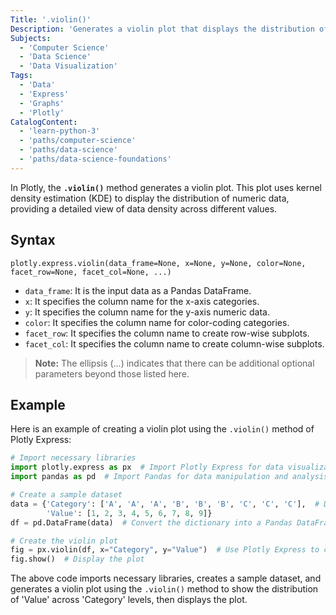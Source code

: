 ```yaml
---
Title: '.violin()'
Description: 'Generates a violin plot that displays the distribution of numeric data across different categories.'
Subjects:
  - 'Computer Science'
  - 'Data Science'
  - 'Data Visualization'
Tags:
  - 'Data'
  - 'Express'
  - 'Graphs'
  - 'Plotly'
CatalogContent:
  - 'learn-python-3'
  - 'paths/computer-science'
  - 'paths/data-science'
  - 'paths/data-science-foundations'
---
```


In Plotly, the **`.violin()`** method generates a violin plot. This plot uses kernel density estimation (KDE) to display the distribution of numeric data, providing a detailed view of data density across different values.

## Syntax

```pseudo
plotly.express.violin(data_frame=None, x=None, y=None, color=None, facet_row=None, facet_col=None, ...)
```

- `data_frame`: It is the input data as a Pandas DataFrame.
- `x`: It specifies the column name for the x-axis categories.
- `y`: It specifies the column name for the y-axis numeric data.
- `color`: It specifies the column name for color-coding categories.
- `facet_row`: It specifies the column name to create row-wise subplots.
- `facet_col`: It specifies the column name to create column-wise subplots.

> **Note:** The ellipsis (...) indicates that there can be additional optional parameters beyond those listed here.

## Example

Here is an example of creating a violin plot using the `.violin()` method of Plotly Express:

```py
# Import necessary libraries
import plotly.express as px  # Import Plotly Express for data visualization
import pandas as pd  # Import Pandas for data manipulation and analysis

# Create a sample dataset
data = {'Category': ['A', 'A', 'A', 'B', 'B', 'B', 'C', 'C', 'C'],  # Define a dictionary with two keys: 'Category' and 'Value'
        'Value': [1, 2, 3, 4, 5, 6, 7, 8, 9]}
df = pd.DataFrame(data)  # Convert the dictionary into a Pandas DataFrame

# Create the violin plot
fig = px.violin(df, x="Category", y="Value")  # Use Plotly Express to create a violin plot with 'Category' on the x-axis and 'Value' on the y-axis
fig.show()  # Display the plot
```

The above code imports necessary libraries, creates a sample dataset, and generates a violin plot using the `.violin()` method to show the distribution of 'Value' across 'Category' levels, then displays the plot.
